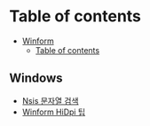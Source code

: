 # Table of contents

* [Winform](README.md)
  * [Table of contents](winform/SUMMARY.md)

## Windows

* [Nsis 문자열 검색](windows/nsis.md)
* [Winform HiDpi 팁](windows/hidpi.md)
